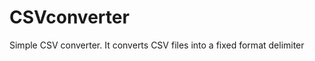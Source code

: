 CSVconverter
============
Simple CSV converter. It converts CSV files into a fixed format delimiter
